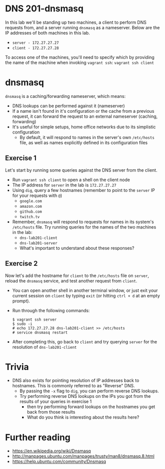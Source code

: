 # DNS 201-dnsmasq
In this lab we'll be standing up two machines, a client to perform DNS requests from, and a server running `dnsmasq` as a nameserver. Below are the IP addresses of both machines in this lab.
- `server - 172.27.27.27`
- `client - 172.27.27.28`

To access one of the machines, you'll need to specify which by providing the name of the machine when invoking `vagrant ssh`:
`vagrant ssh client`

# dnsmasq
`dnsmasq` is a caching/forwarding nameserver, which means:

- DNS lookups can be performed against it (nameserver)
- If a name isn't found in it's configuration or the cache from a previous request, it can forward the request to an external nameserver (caching, forwarding)
- It's useful for simple setups, home office networks due to its simplistic configuration
  - By default, it will respond to names in the server's own `/etc/hosts` file, as well as names explicitly defined in its configuration files

## Exercise 1
Let's start by running some queries against the DNS server from the client.

- Run `vagrant ssh client` to open a shell on the client node
- The IP address for `server` in the lab is `172.27.27.27`
- Using `dig`, query a few hostnames (remember to point to the `server` IP for your requests with `@`)
  - `google.com`
  - `amazon.com`
  - `github.com`
  - `twitch.tv`
- Remember, `dnsmasq` will respond to requests for names in its system's `/etc/hosts` file. Try running queries for the names of the two machines in the lab:
  - `dns-lab201-client`
  - `dns-lab201-server`
  - What's important to understand about these responses?

## Exercise 2
Now let's add the hostname for `client` to the `/etc/hosts` file on `server`, reload the `dnsmasq` service, and test another request from `client`.

- You can open another shell in another terminal window, or just exit your current session on `client` by typing `exit` (or  hitting `ctrl + d` at an empty prompt).
- Run through the following commands:

      $ vagrant ssh server
      $ sudo -i
      # echo 172.27.27.28 dns-lab201-client >> /etc/hosts
      # service dnsmasq restart

- After completing this, go back to `client` and try querying `server` for the resolution of `dns-lab201-client`

# Trivia
- DNS also exists for pointing resolution of IP addresses back to hostnames. This is commonly referred to as "Reverse" DNS.
  - By passing the `-x` flag to `dig`, you can perform reverse DNS lookups.
  - Try performing reverse DNS lookups on the IPs you got from the results of your queries in exercise 1
    - then try performing forward lookups on the hostnames you get back from those results
    - What do you think is interesting about the results here?

# Further reading
- https://en.wikipedia.org/wiki/Dnsmasq
- http://manpages.ubuntu.com/manpages/trusty/man8/dnsmasq.8.html
- https://help.ubuntu.com/community/Dnsmasq
